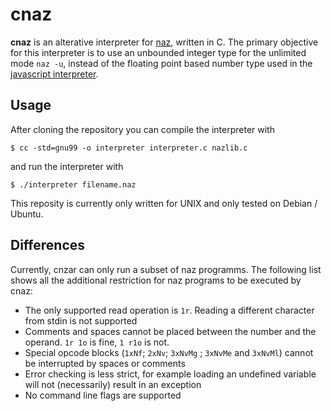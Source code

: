 # cnaz
**cnaz** is an alterative interpreter for [naz](https://github.com/sporeball/naz), written in C.
The primary objective for this interpreter is to use an unbounded integer type for the unlimited mode `naz -u`,
instead of the floating point based number type used in the [javascript interpreter](https://github.com/sporeball/naz).

## Usage
After cloning the repository you can compile the interpreter with
```
$ cc -std=gnu99 -o interpreter interpreter.c nazlib.c
```

and run the interpreter with
```
$ ./interpreter filename.naz
```

This reposity is currently only written for UNIX and only tested on Debian / Ubuntu.

## Differences
Currently, cnzar can only run a subset of naz programms.
The following list shows all the additional restriction for naz programs to be executed by cnaz:

- The only supported read operation is `1r`. Reading a different character from stdin is not supported
- Comments and spaces cannot be placed between the number and the operand. `1r 1o` is fine, `1 r1o` is not.
- Special opcode blocks (`1xNf`; `2xNv`; `3xNvMg` ; `3xNvMe` and `3xNvMl`) cannot be interrupted by spaces or comments
- Error checking is less strict, for example loading an undefined variable will not (necessarily) result in an exception
- No command line flags are supported
